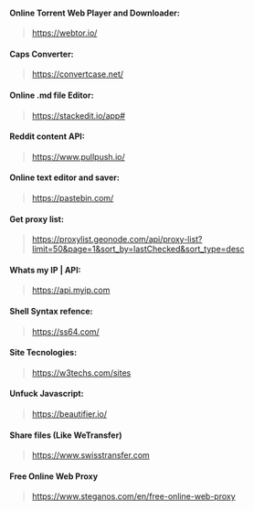 #### Online Torrent Web Player and Downloader:
>https://webtor.io/


#### Caps Converter:
>https://convertcase.net/


#### Online .md file Editor:
>https://stackedit.io/app#


#### Reddit content API:
>https://www.pullpush.io/


#### Online text editor and saver:
>https://pastebin.com/


#### Get proxy list:
>https://proxylist.geonode.com/api/proxy-list?limit=50&page=1&sort_by=lastChecked&sort_type=desc


#### Whats my IP | API:
>https://api.myip.com

#### Shell Syntax refence:
>https://ss64.com/

#### Site Tecnologies:
> https://w3techs.com/sites

#### Unfuck Javascript:
> https://beautifier.io/

#### Share files (Like WeTransfer)
> https://www.swisstransfer.com

#### Free Online Web Proxy
> https://www.steganos.com/en/free-online-web-proxy
